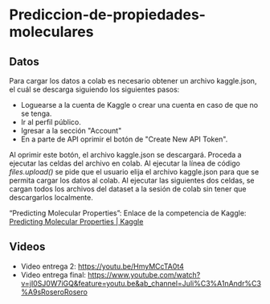 # Prediccion-de-propiedades-moleculares




## Datos
Para cargar los datos a colab es necesario obtener un archivo kaggle.json, el cuál se descarga siguiendo los siguientes pasos:

*   Loguearse a la cuenta de Kaggle o crear una cuenta en caso de que no se tenga.
*   Ir al perfil público.
*   Igresar a la sección "Account"
*   En a parte de API oprimir el botón de "Create New API Token". 


Al oprimir este botón, el archivo kaggle.json se descargará. Proceda a ejecutar las celdas del archivo en colab. Al ejecutar la línea de código *files.upload()* se pide que el usuario elija el archivo kaggle.json para que se permita cargar los datos al colab. Al ejecutar las siguientes dos celdas, se cargan todos los archivos del dataset a la sesión de colab sin tener que descargarlos localmente.


“Predicting Molecular Properties”: Enlace de la competencia de Kaggle:[ Predicting Molecular Properties | Kaggle](https://www.kaggle.com/competitions/champs-scalar-coupling/overview)

 ## Videos

*   Video entrega 2:  https://youtu.be/HmyMCcTA0t4
*   Video entrega final: https://www.youtube.com/watch?v=jI0SJ0W7iGQ&feature=youtu.be&ab_channel=Juli%C3%A1nAndr%C3%A9sRoseroRosero


